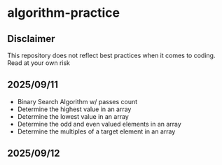 # algorithm-practice

## Disclaimer
This repository does not reflect best practices when it comes to coding.
Read at your own risk

## 2025/09/11
- Binary Search Algorithm w/ passes count
- Determine the highest value in an array
- Determine the lowest value in an array
- Determine the odd and even valued elements in an array
- Determine the multiples of a target element in an array

## 2025/09/12

